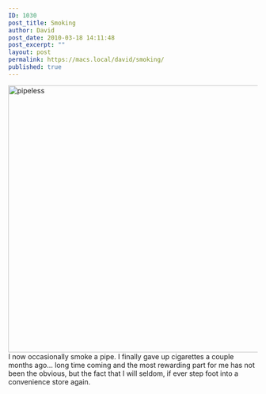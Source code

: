```yaml
---
ID: 1030
post_title: Smoking
author: David
post_date: 2010-03-18 14:11:48
post_excerpt: ""
layout: post
permalink: https://macs.local/david/smoking/
published: true
---
```

<img src="https://macs.local/david/wp-content/uploads/2014/03/pipeless.jpg" alt="pipeless" width="720" height="540" class="aligncenter size-full wp-image-1031" />
I now occasionally smoke a pipe. I finally gave up cigarettes a couple months ago... long time coming and the most rewarding part for me has not been the obvious, but the fact that I will seldom, if ever step foot into a convenience store again.